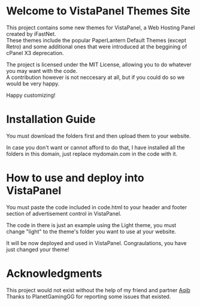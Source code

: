 # Welcome to VistaPanel Themes Site
This project contains some new themes for VistaPanel, a Web Hosting Panel created by iFastNet.<br />
These themes include the popular PaperLantern Default Themes (except Retro) and some additional ones that were introduced at the beggining of cPanel X3 deprecation.

The project is licensed under the MIT License, allowing you to do whatever you may want with the code.<br /> A contribution however is not neccesary at all, but if you could do so we would be very happy.

Happy customizing!
# Installation Guide
You must download the folders first and then upload them to your website. 

In case you don't want or cannot afford to do that, I have installed all the folders in this domain, just replace mydomain.com in the code with it.
# How to use and deploy into VistaPanel
You must paste the code included in code.html to your header and footer section of advertisement control in VistaPanel.

The code in there is just an example using the Light theme, you must change "light" to the theme's folder you want to use at your website.

It will be now deployed and used in VistaPanel. Congraulations, you have just changed your theme!
# Acknowledgments  
This project would not exist without the help of my friend and partner <a href="https://github.com/mahofficial">Aqib</a>
Thanks to PlanetGamingGG for reporting some issues that existed.
